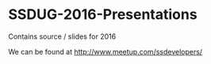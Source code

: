 # SSDUG-2016-Presentations
Contains source / slides for 2016


We can be found at
http://www.meetup.com/ssdevelopers/
